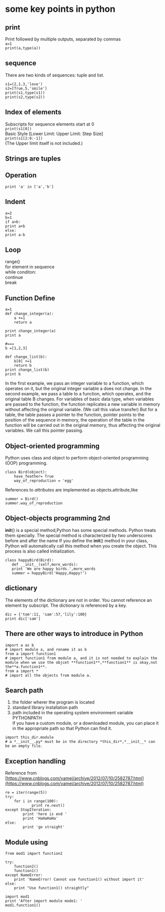 # some key points in python

## print 
Print followed by multiple outputs, separated by commas  
`a=1`  
`print(a,type(a))`

## sequence
There are two kinds of sequences: tuple and list.

```
s1=(2,1.3,'love')
s2=[True,5,'smile']
print(s1,type(s1))
print(s2,type(s2))
```
## Index of elements
Subscripts for sequence elements start at 0  
`print(s1[0])`  
Basic Style [Lower Limit: Upper Limit: Step Size]  
`print(s1[2:0:-1])`  
(The Upper limit itself is not included.)

## Strings are tuples

## Operation
`print 'a' in ['a','b']`

## Indent
```
a=2  
b=1  
if a>b:
print a+b
else:
print a-b  
```
## Loop
range()  
for element in sequence  
while conditon:  
continue  
break  

## Function Define
```
a=1
def change_integer(a):
	a +=1
	return a

print change_integer(a)
print a

#===
b =[1,2,3]

def change_list(b):
	b[0] +=1
	return b
print change_list(b)
print b

```
  In the first example, we pass an integer variable to a function, which operates on it, but the original integer variable a does not change.
In the second example, we pass a table to a function, which operates, and the original table B changes.
For variables of basic data type, when variables are passed to the function, the function replicates a new variable in memory without affecting the original variable. (We call this value transfer)
But for a table, the table passes a pointer to the function, pointer points to the position of the sequence in memory, the operation of the table in the function will be carried out in the original memory, thus affecting the original variables. We call this pointer passing.

## Object-oriented programming
Python uses class and object to perform object-oriented programming (OOP) programming.
```
class Bird(object):
	have_feather= True
	way_of_reproduction = 'egg'
```
  References to *attributes* are implemented as objects.attribute,like 
```
summer = Bird()
summer.way_of_reproduction
```
## Object-objects programming 2nd
__init__() is a special method,Python has some special methods. Python treats them specially. The special method is characterized by two underscores before and after the name 
If you define the __init__() method in your class, Python will automatically call this method when you create the object. This process is also called initialization.
```
class happyBird(Bird):
   def __init__(self,more_words):
   print 'We are happy birds.',more_words 
   summer = happyBird('Happy,Happy!')
```

## dictionary
The elements of the dictionary are not in order. You cannot reference an element by subscript. The dictionary is referenced by a key.

```
dic = {'tom':11, 'sam':57,'lily':100}
print dic['sam']
```
## There are other ways to introduce in Python
```
import a as b
# import module a, and rename it as b
from a import function1 
# import function1 from module a, and it is not needed to explain the module when we use the objcet **function1**,**function1** is okay,not the**a.function1**.
from a import *
# import all the objects from module a.
```
## Search path
1. the folder wherer the program is located
2. standard library installation path
3. path included in the operating system environment variable PYTHONPATH  
If you have a custom module, or a downloaded module, you can place it in the appropriate path so that Python can find it.
```
import this_dir.module 
# a *__init__.py* must be in the directory *this_dir*,*__init__* can be an empty file.
```
## Exception handling
Reference from [https://www.cnblogs.com/vamei/archive/2012/07/10/2582787.html](https://www.cnblogs.com/vamei/archive/2012/07/10/2582787.html)
```
re = iter(range(5))
try:
	for i in range(100):
		   	print re.next()
except StopIteration:
	   	print 'here is end '
	   	print 'HaHaHaHa'
else:
		print 'go straight'
```
## Module using
```
from mod1 import function2

try:
	function2()
	function1()
except NameError:
	print 'NameError! Cannot use function1() without import it'
else:
   	print "Use function1() straightly" 

import mod1
print 'After import module mode1: '
mod1.function1()
```
